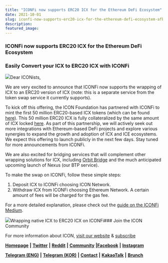 ```yaml
---
title: "ICONFi now supports ERC20 ICX for the Ethereum DeFi Ecosystem"
date: 2021-10-01
slug: iconfi-now-supports-erc20-icx-for-the-ethereum-defi-ecosystem-afb3bde58943
description:
featured_image:
---
```


### ICONFi now supports ERC20 ICX for the Ethereum DeFi Ecosystem

### Easily Convert your ICX to ERC20 ICX with ICONFi

![](https://cdn-images-1.medium.com/max/800/1*Og8ZmHNM0v1R06b9SdM6Bw.jpeg)Dear ICONists,

We are very excited to announce that ICONFi now supports the wrapping of ICX to an ERC20 version of ICX (note: this is a separate service from the token swap service it currently supports).

To kick off this offering, the ICON Foundation has partnered with ICONFi to mint the first 50 million ERC20-based ICX tokens (which can be found [here](https://etherscan.io/token/0x22fa73878c32a2c4c01e881cf8cf110082d042e8)). This 50 million ERC20 ICX is fully collateralized by the same amount of ICX locked [here](https://tracker.icon.foundation/address/hx8913f49afe7f01ff0d7318b98f7b4ae9d3cd0d61). As part of this partnership, we will actively seek out more integrations with Ethereum-based DeFi projects and explore various synergies to expand the growth and adoption of ICX and ICE ecosystems. We expect this offering to launch publicly in the next few days. Stay tuned for more announcements from ICONFi.

We are also excited for bridging services that will complement other wrapping solutions for ICX, including [Orbit Bridge](https://bridge.orbitchain.io/) and the much anticipated upcoming launch of Nexus (our BTP service).

To make the swap on ICONFi, follow these simple steps:

1. Deposit ICX to ICONFi choosing ICON Network.
2. Withdraw ICX from ICONFi choosing Ethereum Network. A certain amount of fees will be charged for the gas fee.

For a more detailed explanation, please check out the [guide on the ICONFi Medium](https://medium.com/@helloiconworld/afb3bde58943).

![](https://cdn-images-1.medium.com/max/800/1*a1pGcDHlpbok__G71Y2Rtw.png)Wrapping native ICX to ERC20 ICX on ICONFi### Join the ICON Community

For more information about ICON, [visit our website](https://iconrepublic.org/) & [subscribe](https://foundation.us15.list-manage.com/subscribe?u=d8b1e5594bd92c54dc0c7141c&id=fbc02bbf32)

[**Homepage**](https://iconrepublic.org/) **|** [**Twitter**](https://twitter.com/helloiconworld) **|** [**Reddit**](https://www.reddit.com/r/helloicon/) **|** [**Community**](https://forum.icon.community/) **|**[**Facebook**](https://www.facebook.com/helloicon/) **|** [**Instagram**](https://www.instagram.com/helloiconworld/)

[**Telegram (ENG)**](https://t.me/hello_iconworld) **|** [**Telegram (KOR)**](https://t.me/iconkorea) **|** [**Contact**](mailto:hello@icon.foundation) **|** [**KakaoTalk**](https://open.kakao.com/o/gMAFhdS) **|** [**Brunch**](https://brunch.co.kr/@helloiconworld)

